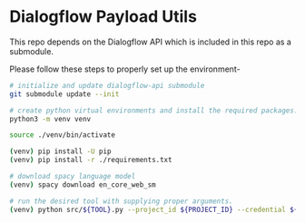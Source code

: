 # Dialogflow Payload Utils

This repo depends on the Dialogflow API which is included in this repo as a submodule. 

Please follow these steps to properly set up the environment-

```bash
# initialize and update dialogflow-api submodule
git submodule update --init

# create python virtual environments and install the required packages. 
python3 -m venv venv

source ./venv/bin/activate

(venv) pip install -U pip
(venv) pip install -r ./requirements.txt

# download spacy language model
(venv) spacy download en_core_web_sm

# run the desired tool with supplying proper arguments.
(venv) python src/${TOOL}.py --project_id ${PROJECT_ID} --credential ${AGENT_CREDENTIAL_PATH}

```


